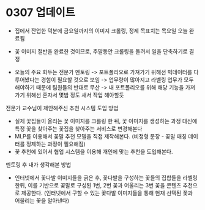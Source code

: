 # 0307 업데이트

- 집에서 잔업한 덕분에 금요일까지의 이미지 크롤링, 정제 목표치는 목요일 오늘 완료됨
- 꽃 이미지 절반을 완료한 것이므로, 주말동안 크롤링을 돌려서 일을 단축하기로 결정

- 오늘의 주요 화두는 전문가 멘토링
-> 포트폴리오로 가져가기 위해선 빅데이터를 다루어봤다는 경험이 필요할 것으로 보임
-> 업무량이 많아지고 라벨링 업무가 모두 해야하기 때문에 팀원들의 반대로 무산
-> 내 포트폴리오를 위해 해당 기능을 가져가기 위해선 혼자서 몇밤 정도 새서 작업 해야할듯

전문가 교수님이 제안해주신 추천 시스템 도입 방법
- 실제 꽃집들이 올리는 꽃 이미지를 크롤링 한 뒤, 꽃 이미지를 생성하는 과정 대신에 특정 꽃을 찾아주는 꽃집을 찾아주는 서비스로 변경해본다
- MLP를 이용해서 꽃말 추천 모델을 직접 제작해본다. (비정형 문장 - 꽃말 매칭 데이터를 정제하는 과정이 필요해짐)
- 꽃 추천에 있어서 협업 시스템을 이용해 개인에 맞는 추천을 도입해본다.

멘토링 후 내가 생각해본 방법
- 인터넷에서 꽃다발 이미지들을 긁은 후, 꽃다발을 구성하는 꽃들의 집합들을 라벨링 한뒤, 이를 기반으로 꽃말로 구성된 1번, 2번 꽃과 어울리는 3번 꽃을 콘텐츠 추천으로 제공한다. 
(인터넷에서 구할 수 있는 꽃다발 이미지들을 통해 현재 선택된 꽃과 어울리는 꽃을 알아낸다)


